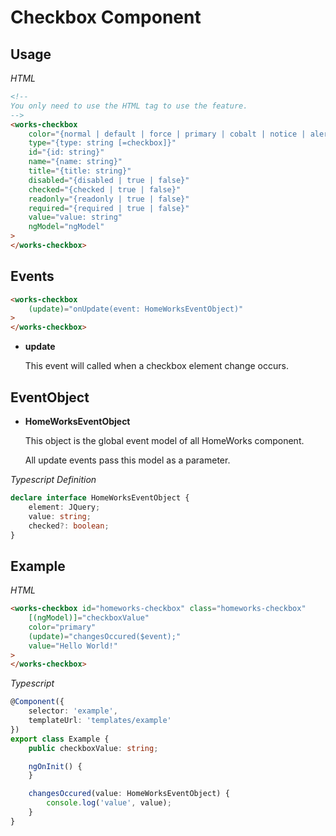 ﻿# Checkbox Component

## Usage

*HTML*

```html
<!--
You only need to use the HTML tag to use the feature.
-->
<works-checkbox
    color="{normal | default | force | primary | cobalt | notice | alert | danger | success}"
    type="{type: string [=checkbox]}"
    id="{id: string}"
    name="{name: string}"
    title="{title: string}"
    disabled="{disabled | true | false}"
    checked="{checked | true | false}"
    readonly="{readonly | true | false}"
    required="{required | true | false}"
    value="value: string"
    ngModel="ngModel"
>
</works-checkbox>
```

## Events

```html
<works-checkbox
    (update)="onUpdate(event: HomeWorksEventObject)"
>
</works-checkbox>
```

- **update**
 
  This event will called when a checkbox element change occurs.

## EventObject

- **HomeWorksEventObject**

  This object is the global event model of all HomeWorks component.

  All update events pass this model as a parameter.

*Typescript Definition*

```typescript
declare interface HomeWorksEventObject {
    element: JQuery;
    value: string;
    checked?: boolean;
}
```

## Example

*HTML*

```html
<works-checkbox id="homeworks-checkbox" class="homeworks-checkbox"
    [(ngModel)]="checkboxValue"
    color="primary"
    (update)="changesOccured($event);"
    value="Hello World!"
>
</works-checkbox>
```

*Typescript*
```typescript
@Component({
    selector: 'example',
    templateUrl: 'templates/example'
})
export class Example {
    public checkboxValue: string;

    ngOnInit() {    
    }

    changesOccured(value: HomeWorksEventObject) {
        console.log('value', value);
    }
}
```